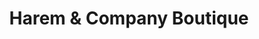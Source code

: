 ---
title: "Harem & Company Boutique"
url: /springfield/harem-and-company-boutique/
shop: clothes
---